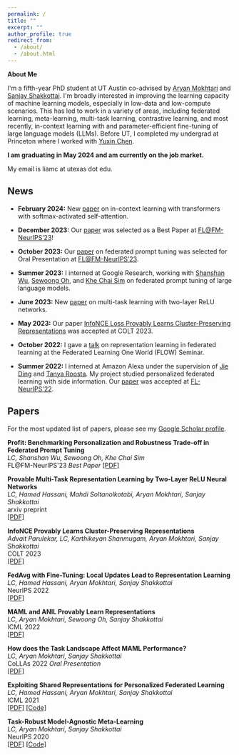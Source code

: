 ```yaml
---
permalink: /
title: ""
excerpt: ""
author_profile: true
redirect_from: 
  - /about/
  - /about.html
---
```


**About Me**

I'm a fifth-year PhD student at UT Austin co-advised by [Aryan Mokhtari](https://sites.utexas.edu/mokhtari/) and [Sanjay Shakkottai](https://sites.google.com/view/sanjay-shakkottai/home). I'm broadly interested in improving the learning capacity of machine learning models, especially in low-data and low-compute scenarios. This has led to work in a variety of areas, including federated learning, meta-learning, multi-task learning, contrastive learning, and most recently, in-context learning with and parameter-efficient fine-tuning of large language models (LLMs). Before UT, I completed my undergrad at Princeton where I worked with [Yuxin Chen](https://yuxinchen2020.github.io/).

**I am graduating in May 2024 and am currently on the job market.**

My email is liamc at utexas dot edu.

<!---
My CV can be found [here](https://liamc2196.github.io/files/Liamc_CV_nov22.pdf) (updated 11/2022).
--->

## News

- **February 2024:** New [paper](https://arxiv.org/pdf/2402.11639.pdf) on in-context learning with transformers with softmax-activated self-attention.

- **December 2023:** Our [paper](https://arxiv.org/pdf/2310.04627.pdf) was selected as a Best Paper at [FL@FM-NeurIPS’23](https://federated-learning.org/fl@fm-neurips-2023/)!

- **October 2023:** Our [paper](https://arxiv.org/pdf/2310.04627.pdf) on federated prompt tuning was selected for Oral Presentation at [FL@FM-NeurIPS’23](https://federated-learning.org/fl@fm-neurips-2023/).

- **Summer 2023:** I interned at Google Research, working with [Shanshan Wu](https://wushanshan.github.io/), [Sewoong Oh](https://homes.cs.washington.edu/~sewoong/), and [Khe Chai Sim](https://scholar.google.com/citations?user=jnU62sUAAAAJ&hl=en) on federated prompt tuning of large language models.

- **June 2023:** New [paper](https://arxiv.org/pdf/2307.06887.pdf) on multi-task learning with two-layer ReLU networks.

- **May 2023:** Our paper [InfoNCE Loss Provably Learns Cluster-Preserving Representations](https://arxiv.org/pdf/2302.07920.pdf) was accepted at COLT 2023.

- **October 2022:** I gave a [talk](https://sites.google.com/view/one-world-seminar-series-flow/archive/2022) on representation learning in federated learning at the Federated Learning One World (FLOW) Seminar.

- **Summer 2022:** I interned at Amazon Alexa under the supervision of [Jie Ding](https://jding.org/) and [Tanya Roosta](https://www.amazon.science/author/tanya-g-roosta). My project studied personalized federated learning with side information. Our [paper](https://openreview.net/forum?id=HRZjvFkX-faD) was accepted at [FL-NeurIPS'22](https://federated-learning.org/fl-neurips-2022/). 


## Papers

For the most updated list of papers, please see my [Google Scholar profile](https://scholar.google.com/citations?user=MRLe02cAAAAJ&hl=en).


<!---{% for post in site.publications reversed %}
          {% include archive-single.html %}
     {% endfor %}--->

**Profit: Benchmarking Personalization and Robustness Trade-off in Federated Prompt Tuning**  
*LC, Shanshan Wu, Sewoong Oh, Khe Chai Sim*  
FL@FM-NeurIPS'23  *Best Paper*
[\[PDF\]](https://arxiv.org/pdf/2310.04627.pdf)

**Provable Multi-Task Representation Learning by Two-Layer ReLU Neural Networks**  
*LC, Hamed Hassani, Mahdi Soltanolkotabi, Aryan Mokhtari, Sanjay Shakkottai*  
arxiv preprint  
[\[PDF\]](https://arxiv.org/pdf/2307.06887.pdf)
     
**InfoNCE Provably Learns Cluster-Preserving Representations**  
*Advait Parulekar, LC, Karthikeyan Shanmugam, Aryan Mokhtari, Sanjay Shakkottai*  
COLT 2023  
[\[PDF\]](https://arxiv.org/pdf/2302.07920.pdf)

**FedAvg with Fine-Tuning: Local Updates Lead to Representation Learning**  
*LC, Hamed Hassani, Aryan Mokhtari, Sanjay Shakkottai*  
NeurIPS 2022     
[\[PDF\]](https://arxiv.org/pdf/2205.13692.pdf)

**MAML and ANIL Provably Learn Representations**  
*LC, Aryan Mokhtari, Sewoong Oh, Sanjay Shakkottai*  
ICML 2022     
[\[PDF\]](https://arxiv.org/pdf/2202.03483.pdf)

**How does the Task Landscape Affect MAML Performance?**  
*LC, Aryan Mokhtari, Sanjay Shakkottai*  
CoLLAs 2022 *Oral Presentation*   
[\[PDF\]](https://arxiv.org/pdf/2010.14672.pdf)

**Exploiting Shared Representations for Personalized Federated
Learning**  
*LC, Hamed Hassani, Aryan Mokhtari, Sanjay Shakkottai*  
ICML 2021    
[\[PDF\]](https://arxiv.org/pdf/2102.07078.pdf) [\[Code\]](https://github.com/lgcollins/FedRep)

**Task-Robust Model-Agnostic Meta-Learning**  
*LC, Aryan Mokhtari, Sanjay Shakkottai*  
NeurIPS 2020    
[\[PDF\]](https://arxiv.org/abs/2002.04766.pdf) [\[Code\]](https://github.com/lgcollins/tr-maml)
